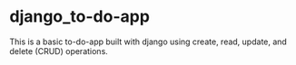 # django_to-do-app
This is a basic to-do-app built with django using create, read, update, and delete (CRUD) operations.
